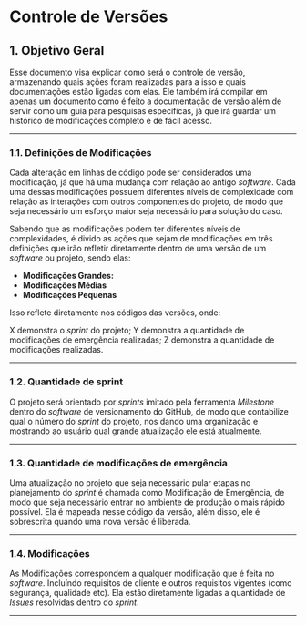 # Controle de Versões

## 1. Objetivo Geral

Esse documento visa explicar como será o controle de versão, armazenando quais ações foram realizadas para a isso e quais documentações estão ligadas com elas. Ele também irá compilar em apenas um documento como é feito a documentação de versão além de servir como um guia para pesquisas específicas, já que irá guardar um histórico de modificações completo e de fácil acesso.

---

### 1.1. Definições de Modificações

Cada alteração em linhas de código pode ser considerados uma modificação, já que há uma mudança com relação ao antigo *software*. Cada uma dessas modificações possuem diferentes níveis de complexidade com relação as interações com outros componentes do projeto, de modo que seja necessário um esforço maior seja necessário para solução do caso.

Sabendo que as modificações podem ter diferentes níveis de complexidades, é divido as ações que sejam de modificações em três definições que irão refletir diretamente dentro de uma versão de um *software* ou projeto, sendo elas:

- **Modificações Grandes:**
- **Modificações Médias**
- **Modificações Pequenas**

Isso reflete diretamente nos códigos das versões, onde:


X demonstra o *sprint* do projeto;
Y demonstra a quantidade de modificações de emergência realizadas;
Z demonstra a quantidade de modificações realizadas.

---

### 1.2. Quantidade de sprint

O projeto será orientado por *sprints* imitado pela ferramenta *Milestone* dentro do *software* de versionamento do GitHub, de modo que contabilize qual o número do *sprint* do projeto, nos dando uma organização e mostrando ao usuário qual grande atualização ele está atualmente.

---

### 1.3. Quantidade de modificações de emergência

Uma atualização no projeto que seja necessário pular etapas no planejamento do *sprint* é chamada como Modificação de Emergência, de modo que seja necessário entrar no ambiente de produção o mais rápido possível. Ela é mapeada nesse código da versão, além disso, ele é sobrescrita quando uma nova versão é liberada.

---

### 1.4. Modificações

As Modificações correspondem a qualquer modificação que é feita no *software*. Incluíndo requisitos de cliente e outros requisitos vigentes (como segurança, qualidade etc). Ela estão diretamente ligadas a quantidade de *Issues* resolvidas dentro do *sprint*. 

---
